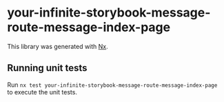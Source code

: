 # your-infinite-storybook-message-route-message-index-page

This library was generated with [Nx](https://nx.dev).

## Running unit tests

Run `nx test your-infinite-storybook-message-route-message-index-page` to execute the unit tests.
